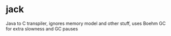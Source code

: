 jack
====

Java to C transpiler, ignores memory model and other stuff, uses Boehm GC for extra slowness and GC pauses